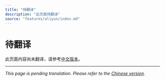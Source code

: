 ```yaml
---
title: "待翻译"
description: "此页面待翻译"
source: "features/aliyun/index.md"
---
```


# 待翻译

此页面内容尚未翻译，请参考[中文版本](../../zh/features/aliyun/index.md)。

---

*This page is pending translation. Please refer to the [Chinese version](../../zh/features/aliyun/index.md).*
